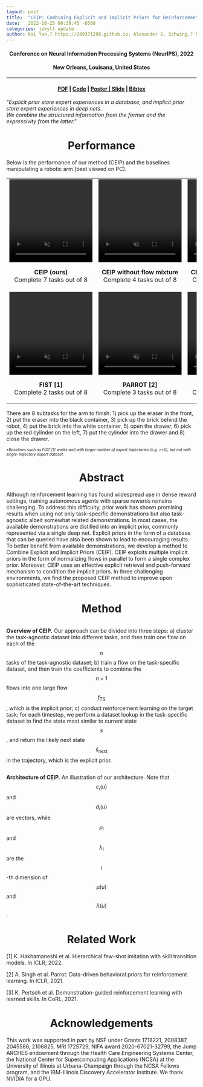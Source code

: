 ```yaml
---
layout: post
title:  "CEIP: Combining Explicit and Implicit Priors for Reinforcement Learning with Demonstrations" 
date:   2022-10-25 00:38:45 -0500
categories: jekyll update
author: Kai Yan,? https://289371298.github.io; Alexander G. Schwing,? https://alexander-schwing.de; Yu-Xiong Wang? https://yxw.web.illinois.edu
---
```


<script
  src="https://cdn.mathjax.org/mathjax/latest/MathJax.js?config=TeX-AMS-MML_HTMLorMML"
  type="text/javascript">
</script>

<h4 align="center"> Conference on Neural Information Processing Systems (NeurIPS), 2022</h4>  
<h4 align="center"> New Orleans, Louisana, United States </h4>  
<hr>
<h4 align="center"> <a href="https://arxiv.org/abs/2210.09496">PDF</a> | <a href="https://github.com/289371298/CEIP">Code</a> | <a href="/assets/CEIP-pic/poster.pdf">Poster | <a href="/assets/CEIP-finale.pptx">Slide</a> | <a href="/bibtex/CEIP.txt">Bibtex</a></h4>

<div class="quote"><p><i>"Explicit prior store expert experiences in a database, and implicit prior store expert experiences in deep nets.<br> We combine the structured information from the former and the expressivity from the latter."</i></p></div>

<h1 align="center">Performance</h1>


Below is the performance of our method (CEIP) and the baselines manipulating a robotic arm (best viewed on PC).

<table>
<tr class="noborders">
<center>
<td>
<video width="220" height="220" autoplay loop muted>
<source src="/assets/videos/CEIP.mp4" type="video/mp4">
</video>
<p align="center"><b>CEIP (ours)</b><br> Complete 7 tasks out of 8</p>
</td>
</center>
<td>
<center>
<video width="220" height="220" autoplay loop muted>
<source src="/assets/videos/CEIP-singleflow.mp4" type="video/mp4">
</video>
</center>
<p align="center"><b>CEIP without flow mixture</b> Complete 4 tasks out of 8</p>
</td>
<td>
<video width="220" height="220" autoplay loop muted>
<source src="/assets/videos/CEIP-noexp.mp4" type="video/mp4">
</video>
<p align="center"><b>CEIP without explicit prior</b> Complete 2 tasks out of 8</p>
</td>
</tr>
<tr class="noborders">
<td>
<video width="220" height="220" autoplay loop muted>
<source src="/assets/videos/FIST.mp4" type="video/mp4">
</video>
<p align="center"><b>FIST [1]</b><br> Complete 2 tasks out of 8</p>
</td>
<td>
<video width="220" height="220" autoplay loop muted>
<source src="/assets/videos/PARROT.mp4" type="video/mp4">
</video>
<p align="center"><b>PARROT [2]</b><br> Complete 3 tasks out of 8</p>
</td>
<td>
<video width="220" height="220" autoplay loop muted>
<source src="/assets/videos/1.mp4" type="video/mp4">
</video>
<p align="center"><b>SKiLD [3]</b><br> Complete 2 tasks out of 8</p>
</td>
</tr>
</table>

There are 8 subtasks for the arm to finish: 1) pick up the eraser in the front, 2) put the eraser into the black container, 3) pick up the brick behind the robot,
4) put the brick into the white container, 5) open the drawer, 6) pick up the red cylinder on the left, 7) put the cylinder into the drawer and 8) close the drawer.

<i><font size="-2">*Baselines such as FIST [1] works well with larger number of expert trajectories (e.g. >=5), but not with single-trajectory expert dataset.</font></i>

<h1 align="center">Abstract</h1>

Although reinforcement learning has found widespread use in dense reward settings, training autonomous agents with sparse rewards remains challenging. To address this difficulty, prior work has shown promising results when using not only task-specific demonstrations but also task-agnostic albeit somewhat related demonstrations. In most cases, the available demonstrations are distilled into an implicit prior, commonly represented via a single deep net. Explicit priors in the form of a database that can be queried have also been shown to lead to encouraging results. To better benefit from available demonstrations, we develop a method to Combine Explicit and Implicit Priors (CEIP). CEIP exploits multiple implicit priors in the form of normalizing flows in parallel to form a single complex prior. Moreover, CEIP uses an effective explicit retrieval and push-forward mechanism to condition the implicit priors. In three challenging environments, we find the proposed CEIP method to improve upon sophisticated state-of-the-art techniques.

<h1 align="center">Method</h1>

<embed src="/assets/CEIP-pic/overview-new-1.png" width="750">

<b>Overview of CEIP.</b> Our approach can be divided into three steps: a) cluster the task-agnostic dataset into different tasks, and then train one flow on each of the $$n$$ tasks of the task-agnostic dataset; b) train a flow on the task-specific dataset, and then train the coefficients to combine the $$n+1$$ flows into one large flow $$f_\text{TS}$$, which is the implicit prior; c) conduct reinforcement learning on the target task; for each timestep, we perform a dataset lookup in the task-specific dataset to find the state most similar to current state $$s$$, and return the likely next state $$\hat{s}_{\text{next}}$$ in the trajectory, which is the explicit prior.

<embed src="/assets/CEIP-pic/arch_new.png" width="750">

<b>Architecture of CEIP.</b> An illustration of our architecture. Note that $$c_i(u)$$ and $$d_i(u)$$ are vectors, while $$\mu_i$$ and $$\lambda_i$$ are the $$i$$-th dimension of $$\mu(u)$$ and $$\lambda(u)$$.

<h1 align="center">Related Work</h1>

[1] K. Hakhamaneshi et al. Hierarchical few-shot imitation with skill transition models. In ICLR, 2022. 

[2] A. Singh et al. Parrot: Data-driven behavioral priors for reinforcement learning. In ICLR, 2021.

[3] K. Pertsch et al. Demonstration-guided reinforcement learning with learned skills. In CoRL, 2021. 


<h1 align="center">Acknowledgements</h1>

This work was supported in part by NSF under Grants 1718221, 2008387, 2045586, 2106825, MRI 1725729, NIFA award 2020-67021-32799, the Jump ARCHES endowment through the Health Care Engineering Systems Center, the National Center for Supercomputing Applications (NCSA) at the University of Illinois at Urbana-Champaign through the NCSA Fellows program, and the IBM-Illinois Discovery Accelerator Institute. We thank NVIDIA for a GPU.
